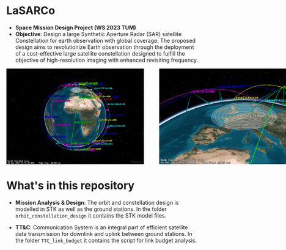 # LaSARCo

- **Space Mission Design Project (WS 2023 TUM)**
- **Objective**: Design a large Synthetic Aperture Radar (SAR) satellite Constellation for earth observation with global coverage. The proposed design aims to revolutionize Earth observation through the deployment of a cost-effective large satellite constellation designed to fulfill the objective of high-resolution imaging with enhanced revisiting frequency.

<div style="display: flex;">
  <img src=".github/3D_home_view_globe.png" alt="image 1" style="margin-right: 20px;" height="250"/>
  <img src=".github/Redu_ground_station_satellite1101.png" alt="image 2" style="margin-left: 20px;" height="250"/> 
</div>


# What's in this repository

- **Mission Analysis & Design**: The orbit and constellation design is modelled in STK as well as the ground stations. In the folder `orbit_constellation_design` it contains the STK model files.

- **TT&C**: Communication System is an integral part of efficient satellite data transmission for downlink and uplink between ground stations. In the folder `TTC_link_budget` it contains the script for link budget analysis.